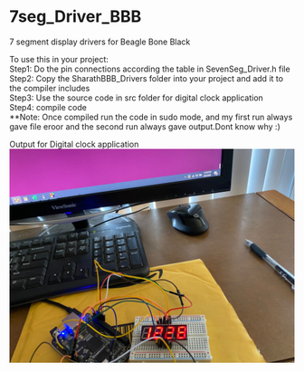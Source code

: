 # 7seg_Driver_BBB
7 segment display drivers for Beagle Bone Black

To use this in your project:  
Step1: Do the pin connections according the table in SevenSeg_Driver.h file   
Step2: Copy the SharathBBB_Drivers folder into your project and add it to the compiler includes  
Step3: Use the source code in src folder for digital clock application  
Step4: compile code  
**Note: Once compiled run the code in sudo mode, and my first run always gave file eroor and the second run always gave output.Dont know why :)   

Output for Digital clock application
<img src="Images/IMG_9588.jpg" width="600" >


